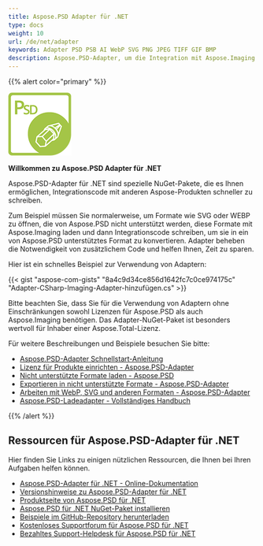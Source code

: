 ```yaml
---
title: Aspose.PSD Adapter für .NET
type: docs
weight: 10
url: /de/net/adapter
keywords: Adapter PSD PSB AI WebP SVG PNG JPEG TIFF GIF BMP
description: Aspose.PSD-Adapter, um die Integration mit Aspose.Imaging einfacher und schneller zu gestalten. Öffnen Sie zusätzliche Formate wie PSD, PSB, AI, WebP, SVG, PNG, JPEG, TIFF, GIF und BMP im Photoshop-ähnlichen Stil zur Bearbeitung über C#. Es ist nicht erforderlich, Adobe Photoshop oder Illustrator zu installieren. Fügen Sie einfach das NuGet-Paket als Referenz hinzu. Nahtlose Integration mit Imaging-Bibliotheken.
---
```


{{% alert color="primary" %}} 

**![Aspose.PSD für .NET-Produktlogo](aspose_psd-for-net-adapter.png)**

**Willkommen zu Aspose.PSD Adapter für .NET**

Aspose.PSD-Adapter für .NET sind spezielle NuGet-Pakete, die es Ihnen ermöglichen, Integrationscode mit anderen Aspose-Produkten schneller zu schreiben.

Zum Beispiel müssen Sie normalerweise, um Formate wie SVG oder WEBP zu öffnen, die von Aspose.PSD nicht unterstützt werden, diese Formate mit Aspose.Imaging laden und dann Integrationscode schreiben, um sie in ein von Aspose.PSD unterstütztes Format zu konvertieren. Adapter beheben die Notwendigkeit von zusätzlichem Code und helfen Ihnen, Zeit zu sparen.

Hier ist ein schnelles Beispiel zur Verwendung von Adaptern:

{{< gist "aspose-com-gists" "8a4c9d34ce856d1642fc7c0ce974175c" "Adapter-CSharp-Imaging-Adapter-hinzufügen.cs" >}}

Bitte beachten Sie, dass Sie für die Verwendung von Adaptern ohne Einschränkungen sowohl Lizenzen für Aspose.PSD als auch Aspose.Imaging benötigen. Das Adapter-NuGet-Paket ist besonders wertvoll für Inhaber einer Aspose.Total-Lizenz.

Für weitere Beschreibungen und Beispiele besuchen Sie bitte:
- [Aspose.PSD-Adapter Schnellstart-Anleitung](/psd/de/net/adapter/schnellstart)
- [Lizenz für Produkte einrichten - Aspose.PSD-Adapter](/psd/de/net/adapter/lizenz)
- [Nicht unterstützte Formate laden - Aspose.PSD](/psd/de/net/adapter/nicht-unterstützte-formate-laden)
- [Exportieren in nicht unterstützte Formate - Aspose.PSD-Adapter](/psd/de/net/adapter/exportieren-in-nicht-unterstützte-formate)
- [Arbeiten mit WebP, SVG und anderen Formaten - Aspose.PSD-Adapter](/psd/de/net/adapter/arbeiten-mit-webp-svg-formate-übersicht)
- [Aspose.PSD-Ladeadapter - Vollständiges Handbuch](/psd/de/net/adapter/vollständiges-handbuch)

{{% /alert %}} 

## **Ressourcen für Aspose.PSD-Adapter für .NET**

Hier finden Sie Links zu einigen nützlichen Ressourcen, die Ihnen bei Ihren Aufgaben helfen können.

- [Aspose.PSD-Adapter für .NET - Online-Dokumentation](/psd/de/net/adapter)
- [Versionshinweise zu Aspose.PSD-Adapter für .NET](/psd/de/net/adapter/versionshinweise/)
- [Produktseite von Aspose.PSD für .NET](https://products.aspose.com/psd/net)
- [Aspose.PSD für .NET NuGet-Paket installieren](https://www.nuget.org/packages/Aspose.PSD.Adapters.Imaging/)
- [Beispiele im GitHub-Repository herunterladen](https://github.com/aspose-psd/Aspose.PSD-for-.NET)
- [Kostenloses Supportforum für Aspose.PSD für .NET](https://forum.aspose.com/c/psd)
- [Bezahltes Support-Helpdesk für Aspose.PSD für .NET](https://helpdesk.aspose.com/)
